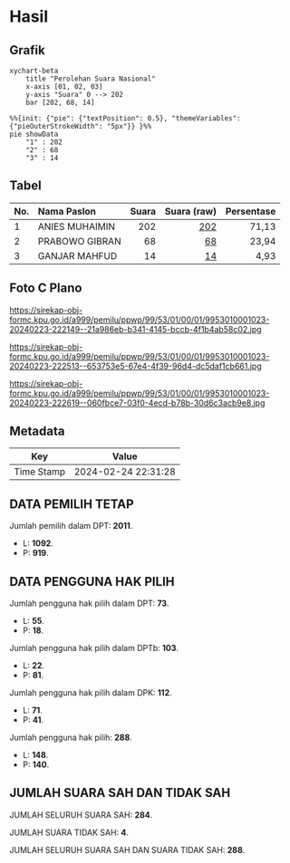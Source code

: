 # Hasil

## Grafik

```mermaid
xychart-beta
    title "Perolehan Suara Nasional"
    x-axis [01, 02, 03]
    y-axis "Suara" 0 --> 202
    bar [202, 68, 14]
```

```mermaid
%%{init: {"pie": {"textPosition": 0.5}, "themeVariables": {"pieOuterStrokeWidth": "5px"}} }%%
pie showData
    "1" : 202
    "2" : 68
    "3" : 14
```

## Tabel

| No. | Nama Paslon    | Suara | Suara (raw) | Persentase |
|:--- |:-------------- | -----:| -----------:| ----------:|
| 1   | ANIES MUHAIMIN | 202   | [202][p-1]  | 71,13      |
| 2   | PRABOWO GIBRAN | 68    | [68][p-2]   | 23,94      |
| 3   | GANJAR MAHFUD  | 14    | [14][p-3]   | 4,93       |


[p-1]: https://github.com/gigit-pemilu/pemilu-2024/blob/main/pilpres/hitung-suara/sub/99-luar-negeri/sub/53-jeddah-arab-saudi/sub/01-jeddah-arab-saudi/sub/0001-jeddah-arab-saudi/sub/023-ksk-011/sub/paslon-1.txt
[p-2]: https://github.com/gigit-pemilu/pemilu-2024/blob/main/pilpres/hitung-suara/sub/99-luar-negeri/sub/53-jeddah-arab-saudi/sub/01-jeddah-arab-saudi/sub/0001-jeddah-arab-saudi/sub/023-ksk-011/sub/paslon-2.txt
[p-3]: https://github.com/gigit-pemilu/pemilu-2024/blob/main/pilpres/hitung-suara/sub/99-luar-negeri/sub/53-jeddah-arab-saudi/sub/01-jeddah-arab-saudi/sub/0001-jeddah-arab-saudi/sub/023-ksk-011/sub/paslon-3.txt

## Foto C Plano

https://sirekap-obj-formc.kpu.go.id/a999/pemilu/ppwp/99/53/01/00/01/9953010001023-20240223-222149--21a986eb-b341-4145-bccb-4f1b4ab58c02.jpg

https://sirekap-obj-formc.kpu.go.id/a999/pemilu/ppwp/99/53/01/00/01/9953010001023-20240223-222513--653753e5-67e4-4f39-96d4-dc5daf1cb661.jpg

https://sirekap-obj-formc.kpu.go.id/a999/pemilu/ppwp/99/53/01/00/01/9953010001023-20240223-222619--060fbce7-03f0-4ecd-b78b-30d6c3acb9e8.jpg


## Metadata

| Key        | Value               |
| ---------- | ------------------- |
| Time Stamp | 2024-02-24 22:31:28 |


## DATA PEMILIH TETAP

Jumlah pemilih dalam DPT: **2011**.
 * L: **1092**.
 * P: **919**.

## DATA PENGGUNA HAK PILIH

Jumlah pengguna hak pilih dalam DPT: **73**.
 * L: **55**.
 * P: **18**.

Jumlah pengguna hak pilih dalam DPTb: **103**.
 * L: **22**.
 * P: **81**.

Jumlah pengguna hak pilih dalam DPK: **112**.
 * L: **71**.
 * P: **41**.

Jumlah pengguna hak pilih: **288**.
 * L: **148**.
 * P: **140**.

## JUMLAH SUARA SAH DAN TIDAK SAH

JUMLAH SELURUH SUARA SAH: **284**.

JUMLAH SUARA TIDAK SAH: **4**.

JUMLAH SELURUH SUARA SAH DAN SUARA TIDAK SAH: **288**.


